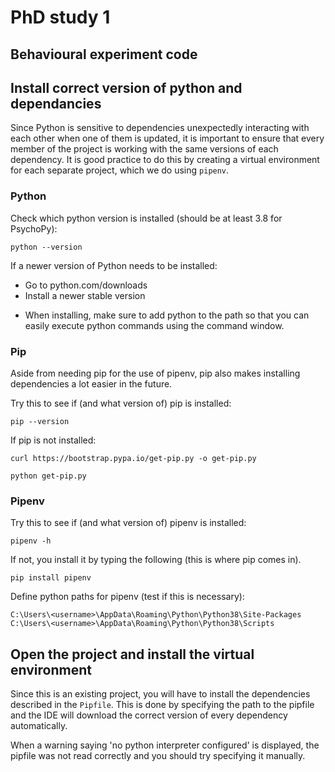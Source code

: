 # PhD study 1
## Behavioural experiment code

## Install correct version of python and dependancies
Since Python is sensitive to dependencies unexpectedly interacting with each other when one of them is updated, it is important to ensure that every member of the project is working with the same versions of each dependency.
It is good practice to do this by creating a virtual environment for each separate project, which we do using `pipenv`.

### Python
Check which python version is installed (should be at least 3.8 for PsychoPy):

`python --version`

If a newer version of Python needs to be installed:
- Go to python.com/downloads
- Install a newer stable version
* When installing, make sure to add python to the path so that you can easily execute python commands using the command window.

### Pip
Aside from needing pip for the use of pipenv, pip also makes installing dependencies a lot easier in the future.

Try this to see if (and what version of) pip is installed:

`pip --version`

If pip is not installed:

`curl https://bootstrap.pypa.io/get-pip.py -o get-pip.py`

`python get-pip.py`

### Pipenv
Try this to see if (and what version of) pipenv is installed:

`pipenv -h`

If not, you install it by typing the following (this is where pip comes in).

`pip install pipenv`

Define python paths for pipenv (test if this is necessary):
```
C:\Users\<username>\AppData\Roaming\Python\Python38\Site-Packages
C:\Users\<username>\AppData\Roaming\Python\Python38\Scripts
```

## Open the project and install the virtual environment
Since this is an existing project, you will have to install the dependencies described in the `Pipfile`.
This is done by specifying the path to the pipfile and the IDE will download the correct version of every dependency automatically.

When a warning saying 'no python interpreter configured' is displayed, the pipfile was not read correctly and you should try specifying it manually.
